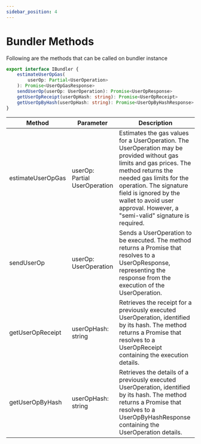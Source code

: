 ```yaml
---
sidebar_position: 4
---
```

# Bundler Methods

Following are the methods that can be called on bundler instance

```typescript
export interface IBundler {
    estimateUserOpGas(
        userOp: Partial<UserOperation>
    ): Promise<UserOpGasResponse>
    sendUserOp(userOp: UserOperation): Promise<UserOpResponse>
    getUserOpReceipt(userOpHash: string): Promise<UserOpReceipt>
    getUserOpByHash(userOpHash: string): Promise<UserOpByHashResponse>
}
```

| Method | Parameter | Description |
| -------- | -------- | -------- |
| estimateUserOpGas | userOp: Partial UserOperation | Estimates the gas values for a UserOperation. The UserOperation may be provided without gas limits and gas prices. The method returns the needed gas limits for the operation. The signature field is ignored by the wallet to avoid user approval. However, a "semi-valid" signature is required. |
| sendUserOp | userOp: UserOperation | Sends a UserOperation to be executed. The method returns a Promise that resolves to a UserOpResponse, representing the response from the execution of the UserOperation. |
| getUserOpReceipt | userOpHash: string | Retrieves the receipt for a previously executed UserOperation, identified by its hash. The method returns a Promise that resolves to a UserOpReceipt containing the execution details. |
| getUserOpByHash | userOpHash: string | Retrieves the details of a previously executed UserOperation, identified by its hash. The method returns a Promise that resolves to a UserOpByHashResponse containing the UserOperation details. |


